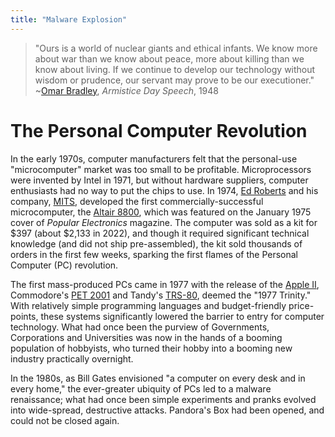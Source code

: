 ```yaml
---
title: "Malware Explosion"
---
```


> "Ours is a world of nuclear giants and ethical infants. We know more about war than we know about peace, more about killing than we know about living. If we continue to develop our technology without wisdom or prudence, our servant may prove to be our executioner." ~[Omar Bradley](https://en.wikipedia.org/wiki/Omar_Bradley), _Armistice Day Speech_, 1948

# The Personal Computer Revolution

In the early 1970s, computer manufacturers felt that the personal-use "microcomputer" market was too small to be profitable. Microprocessors were invented by Intel in 1971, but without hardware suppliers, computer enthusiasts had no way to put the chips to use. In 1974, [Ed Roberts](https://en.wikipedia.org/wiki/Ed_Roberts_(computer_engineer)) and his company, [MITS](https://en.wikipedia.org/wiki/Micro_Instrumentation_and_Telemetry_Systems), developed the first commercially-successful microcomputer, the [Altair 8800](https://en.wikipedia.org/wiki/Altair_8800), which was featured on the January 1975 cover of _Popular Electronics_ magazine. The computer was sold as a kit for $397 (about $2,133 in 2022), and though it required significant technical knowledge (and did not ship pre-assembled), the kit sold thousands of orders in the first few weeks, sparking the first flames of the Personal Computer (PC) revolution.

The first mass-produced PCs came in 1977 with the release of the [Apple II](https://en.wikipedia.org/wiki/Apple_II_family), Commodore's [PET 2001](https://en.wikipedia.org/wiki/PET_2001) and Tandy's [TRS-80](https://en.wikipedia.org/wiki/TRS-80), deemed the "1977 Trinity." With relatively simple programming languages and budget-friendly price-points, these systems significantly lowered the barrier to entry for computer technology. What had once been the purview of Governments, Corporations and Universities was now in the hands of a booming population of hobbyists, who turned their hobby into a booming new industry practically overnight. 

In the 1980s, as Bill Gates envisioned "a computer on every desk and in every home," the ever-greater ubiquity of PCs led to a malware renaissance; what had once been simple experiments and pranks evolved into wide-spread, destructive attacks. Pandora's Box had been opened, and could not be closed again.